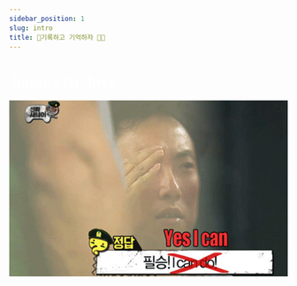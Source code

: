 ```yaml
---
sidebar_position: 1
slug: intro
title: 📝기록하고 기억하자 💪🏻
---
```


<h1 style="font-family: 'Nanum Pen Script', cursive; color: #fff;">
  Johny's Archive
</h1>

![Docs Intro](/img/docs-intro.png)